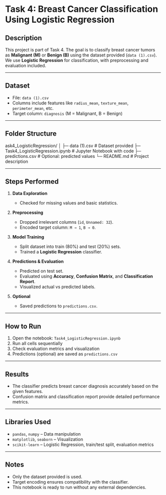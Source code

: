 # Task 4: Breast Cancer Classification Using Logistic Regression

## Description
This project is part of Task 4. The goal is to classify breast cancer tumors as **Malignant (M)** or **Benign (B)** using the dataset provided (`data (1).csv`).  
We use **Logistic Regression** for classification, with preprocessing and evaluation included.

---

## Dataset
- File: `data (1).csv`
- Columns include features like `radius_mean`, `texture_mean`, `perimeter_mean`, etc.
- Target column: `diagnosis` (M = Malignant, B = Benign)

---

## Folder Structure
ask4_LogisticRegression/
│
├─ data (1).csv # Dataset provided
├─ Task4_LogisticRegression.ipynb # Jupyter Notebook with code
├─ predictions.csv # Optional: predicted values
└─ README.md # Project description

---

## Steps Performed
1. **Data Exploration**  
   - Checked for missing values and basic statistics.

2. **Preprocessing**  
   - Dropped irrelevant columns (`id`, `Unnamed: 32`).  
   - Encoded target column: `M → 1`, `B → 0`.

3. **Model Training**  
   - Split dataset into train (80%) and test (20%) sets.  
   - Trained a **Logistic Regression** classifier.

4. **Predictions & Evaluation**  
   - Predicted on test set.  
   - Evaluated using **Accuracy**, **Confusion Matrix**, and **Classification Report**.  
   - Visualized actual vs predicted labels.

5. **Optional**  
   - Saved predictions to `predictions.csv`.

---

## How to Run
1. Open the notebook: `Task4_LogisticRegression.ipynb`  
2. Run all cells sequentially  
3. Check evaluation metrics and visualization  
4. Predictions (optional) are saved as `predictions.csv`

---

## Results
- The classifier predicts breast cancer diagnosis accurately based on the given features.  
- Confusion matrix and classification report provide detailed performance metrics.

---

## Libraries Used
- `pandas`, `numpy` – Data manipulation  
- `matplotlib`, `seaborn` – Visualization  
- `scikit-learn` – Logistic Regression, train/test split, evaluation metrics  

---

## Notes
- Only the dataset provided is used.  
- Target encoding ensures compatibility with the classifier.  
- This notebook is ready to run without any external dependencies.
